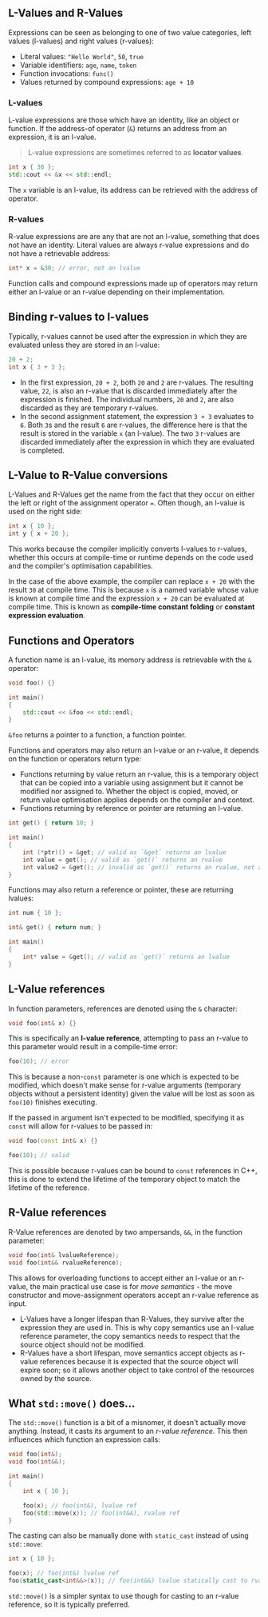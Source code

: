 ## L-Values and R-Values
Expressions can be seen as belonging to one of two value categories, left values (l-values) and right values (r-values):

- Literal values: `"Hello World"`, `50`, `true`
- Variable identifiers: `age`, `name`, `token`
- Function invocations: `func()`
- Values returned by compound expressions: `age + 10`

### L-values
L-value expressions are those which have an identity, like an object or function. If the address-of operator (`&`) returns an address from an expression, it is an l-value.

> L-value expressions are sometimes referred to as **locator values**.

```cpp
int x { 30 };
std::cout << &x << std::endl;
```

The `x` variable is an l-value, its address can be retrieved with the address of operator.

### R-values
R-value expressions are are any that are not an l-value, something that does not have an identity. Literal values are always r-value expressions and do not have a retrievable address:

```cpp
int* x = &30; // error, not an lvalue
```

Function calls and compound expressions made up of operators may return either an l-value or an r-value depending on their implementation.

## Binding r-values to l-values
Typically, r-values cannot be used after the expression in which they are evaluated unless they are stored in an l-value:

```cpp
20 + 2;
int x { 3 + 3 };
```

- In the first expression, `20 + 2`, both `20` and `2` are r-values. The resulting value, `22`, is also an r-value that is discarded immediately after the expression is finished. The individual numbers, `20` and `2`, are also discarded as they are temporary r-values.
- In the second assignment statement, the expression `3 + 3` evaluates to `6`. Both `3`s and the result `6` are r-values, the difference here is that the result is stored in the variable `x` (an l-value). The two `3` r-values are discarded immediately after the expression in which they are evaluated is completed.

## L-Value to R-Value conversions
L-Values and R-Values get the name from the fact that they occur on either the left or right of the assignment operator `=`. Often though, an l-value is used on the right side:

```cpp
int x { 10 };
int y { x + 20 };
```

This works because the compiler implicitly converts l-values to r-values, whether this occurs at compile-time or runtime depends on the code used and the compiler's optimisation capabilities.

In the case of the above example, the compiler can replace `x + 20` with the result `30` at compile time. This is because `x` is a named variable whose value is known at compile time and the expression `x + 20` can be evaluated at compile time. This is known as **compile-time constant folding** or **constant expression evaluation**.

## Functions and Operators
A function name is an l-value, its memory address is retrievable with the `&` operator:

```cpp
void foo() {}

int main()
{
	std::cout << &foo << std::endl;
}
```

`&foo` returns a pointer to a function, a function pointer.

Functions and operators may also return an l-value or an r-value, it depends on the function or operators return type:

- Functions returning by value return an r-value, this is a temporary object that can be copied into a variable using assignment but it cannot be modified nor assigned to. Whether the object is copied, moved, or return value optimisation applies depends on the compiler and context.
- Functions returning by reference or pointer are returning an l-value.

```cpp
int get() { return 10; }

int main()
{
	int (*ptr)() = &get; // valid as `&get` returns an lvalue
	int value = get(); // valid as `get()` returns an rvalue
	int value2 = &get(); // invalid as `get()` returns an rvalue, not an lvalue
}
```

Functions may also return a reference or pointer, these are returning lvalues:

```cpp
int num { 10 };

int& get() { return num; }

int main()
{
	int* value = &get(); // valid as `get()` returns an lvalue
}
```

## L-Value references
In function parameters, references are denoted using the `&` character:

```cpp
void foo(int& x) {}
```

This is specifically an **l-value reference**, attempting to pass an r-value to this parameter would result in a compile-time error:

```cpp
foo(10); // error
```

This is because a non-`const` parameter is one which is expected to be modified, which doesn't make sense for r-value arguments (temporary objects without a persistent identity) given the value will be lost as soon as `foo(10)` finishes executing.

If the passed in argument isn't expected to be modified, specifying it as `const` will allow for r-values to be passed in:

```cpp
void foo(const int& x) {}

foo(10); // valid
```

This is possible because r-values can be bound to `const` references in C++, this is done to extend the lifetime of the temporary object to match the lifetime of the reference.

## R-Value references
R-Value references are denoted by two ampersands, `&&`, in the function parameter:

```cpp
void foo(int& lvalueReference);
void foo(int&& rvalueReference);
```

This allows for overloading functions to accept either an l-value or an r-value, the main practical use case is for *move semantics* - the move constructor and move-assignment operators accept an r-value reference as input.

- L-Values have a longer lifespan than R-Values, they survive after the expression they are used in. This is why copy semantics use an l-value reference parameter, the copy semantics needs to respect that the source object should not be modified.
- R-Values have a short lifespan, move semantics accept objects as r-value references because it is expected that the source object will expire soon; so it allows another object to take control of the resources owned by the source.

## What `std::move()` does...
The `std::move()` function is a bit of a misnomer, it doesn't actually move anything. Instead, it casts its argument to an *r-value reference*. This then influences which function an expression calls:

```cpp
void foo(int&);
void foo(int&&);

int main()
{
	int x { 10 };

	foo(x); // foo(int&), lvalue ref
	foo(std::move(x)); // foo(int&&), rvalue ref
}
```

The casting can also be manually done with `static_cast` instead of using `std::move`:

```cpp
int x { 10 };

foo(x); // foo(int&) lvalue ref
foo(static_cast<int&&>(x)); // foo(int&&) lvalue statically cast to rvalue ref
```

`std::move()` is a simpler syntax to use though for casting to an r-value reference, so it is typically preferred.